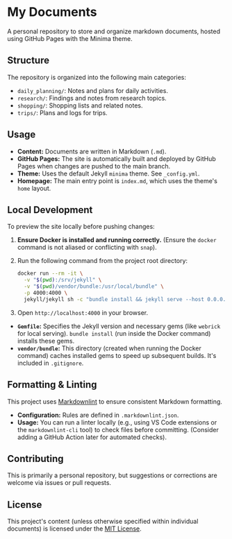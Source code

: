 # My Documents

A personal repository to store and organize markdown documents, hosted using GitHub Pages with the Minima theme.

## Structure

The repository is organized into the following main categories:

*   `daily_planning/`: Notes and plans for daily activities.
*   `research/`: Findings and notes from research topics.
*   `shopping/`: Shopping lists and related notes.
*   `trips/`: Plans and logs for trips.

## Usage

*   **Content:** Documents are written in Markdown (`.md`).
*   **GitHub Pages:** The site is automatically built and deployed by GitHub Pages when changes are pushed to the main branch.
*   **Theme:** Uses the default Jekyll `minima` theme. See `_config.yml`.
*   **Homepage:** The main entry point is `index.md`, which uses the theme's `home` layout.

## Local Development

To preview the site locally before pushing changes:

1.  **Ensure Docker is installed and running correctly.** (Ensure the `docker` command is not aliased or conflicting with `snap`).
2.  Run the following command from the project root directory:

    ```bash
    docker run --rm -it \
      -v "$(pwd):/srv/jekyll" \
      -v "$(pwd)/vendor/bundle:/usr/local/bundle" \
      -p 4000:4000 \
      jekyll/jekyll sh -c "bundle install && jekyll serve --host 0.0.0.0 --livereload"
    ```

3.  Open `http://localhost:4000` in your browser.

*   **`Gemfile`:** Specifies the Jekyll version and necessary gems (like `webrick` for local serving). `bundle install` (run inside the Docker command) installs these gems.
*   **`vendor/bundle`:** This directory (created when running the Docker command) caches installed gems to speed up subsequent builds. It's included in `.gitignore`.

## Formatting & Linting

This project uses [Markdownlint](https://github.com/DavidAnson/markdownlint) to ensure consistent Markdown formatting.

*   **Configuration:** Rules are defined in `.markdownlint.json`.
*   **Usage:** You can run a linter locally (e.g., using VS Code extensions or the `markdownlint-cli` tool) to check files before committing. (Consider adding a GitHub Action later for automated checks).

## Contributing

This is primarily a personal repository, but suggestions or corrections are welcome via issues or pull requests.

## License

This project's content (unless otherwise specified within individual documents) is licensed under the [MIT License](LICENSE).
